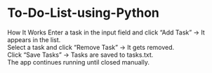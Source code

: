 # To-Do-List-using-Python
How It Works 
Enter a task in the input field and click “Add Task” → It appears in the list.  
Select a task and click “Remove Task” → It gets removed.  
Click “Save Tasks” → Tasks are saved to tasks.txt.  
The app continues running until closed manually.
